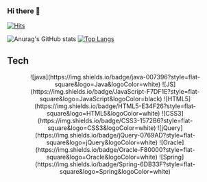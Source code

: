 ### Hi there 👋

[![Hits](https://hits.seeyoufarm.com/api/count/incr/badge.svg?url=https%3A%2F%2Fgithub.com%2Fhongchii&count_bg=%23269AC7&title_bg=%23555555&icon=github.svg&icon_color=%23FFFFFF&title=hits&edge_flat=true)](https://hits.seeyoufarm.com)


<!--
**hongchii/hongchii** is a ✨ _special_ ✨ repository because its `README.md` (this file) appears on your GitHub profile.

Here are some ideas to get you started:

- 🔭 I’m currently working on ...
- 🌱 I’m currently learning ...
- 👯 I’m looking to collaborate on ...
- 🤔 I’m looking for help with ...
- 💬 Ask me about ...
- 📫 How to reach me: ...
- 😄 Pronouns: ...
- ⚡ Fun fact: ...
-->

![Anurag's GitHub stats](https://github-readme-stats.vercel.app/api?username=hongchii&show_icons=true&theme=solarized-light)
[![Top Langs](https://github-readme-stats.vercel.app/api/top-langs/?username=hongchii&layout=compact)](https://github.com/anuraghazra/github-readme-stats)



## Tech

<center> ![java](https://img.shields.io/badge/java-007396?style=flat-square&logo=Java&logoColor=white)  ![JS](https://img.shields.io/badge/JavaScript-F7DF1E?style=flat-square&logo=JavaScript&logoColor=black)  ![HTML5](https://img.shields.io/badge/HTML5-E34F26?style=flat-square&logo=HTML5&logoColor=white) ![CSS3](https://img.shields.io/badge/CSS3-1572B6?style=flat-square&logo=CSS3&logoColor=white)  ![jQuery](https://img.shields.io/badge/jQuery-0769AD?style=flat-square&logo=jQuery&logoColor=white) ![Oracle](https://img.shields.io/badge/Oracle-F80000?style=flat-square&logo=Oracle&logoColor=white) ![Spring](https://img.shields.io/badge/Spring-6DB33F?style=flat-square&logo=Spring&logoColor=white) </center>


